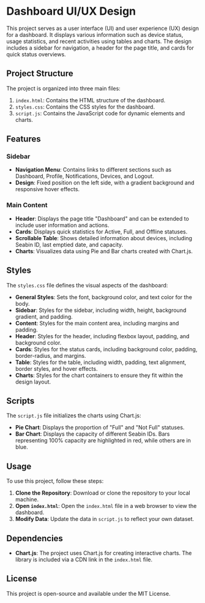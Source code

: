 # Dashboard UI/UX Design

This project serves as a user interface (UI) and user experience (UX) design for a dashboard. It displays various information such as device status, usage statistics, and recent activities using tables and charts. The design includes a sidebar for navigation, a header for the page title, and cards for quick status overviews.

## Project Structure

The project is organized into three main files:

1. `index.html`: Contains the HTML structure of the dashboard.
2. `styles.css`: Contains the CSS styles for the dashboard.
3. `script.js`: Contains the JavaScript code for dynamic elements and charts.

## Features

### Sidebar

- **Navigation Menu**: Contains links to different sections such as Dashboard, Profile, Notifications, Devices, and Logout.
- **Design**: Fixed position on the left side, with a gradient background and responsive hover effects.

### Main Content

- **Header**: Displays the page title "Dashboard" and can be extended to include user information and actions.
- **Cards**: Displays quick statistics for Active, Full, and Offline statuses.
- **Scrollable Table**: Shows detailed information about devices, including Seabin ID, last emptied date, and capacity.
- **Charts**: Visualizes data using Pie and Bar charts created with Chart.js.

## Styles

The `styles.css` file defines the visual aspects of the dashboard:

- **General Styles**: Sets the font, background color, and text color for the body.
- **Sidebar**: Styles for the sidebar, including width, height, background gradient, and padding.
- **Content**: Styles for the main content area, including margins and padding.
- **Header**: Styles for the header, including flexbox layout, padding, and background color.
- **Cards**: Styles for the status cards, including background color, padding, border-radius, and margins.
- **Table**: Styles for the table, including width, padding, text alignment, border styles, and hover effects.
- **Charts**: Styles for the chart containers to ensure they fit within the design layout.

## Scripts

The `script.js` file initializes the charts using Chart.js:

- **Pie Chart**: Displays the proportion of "Full" and "Not Full" statuses.
- **Bar Chart**: Displays the capacity of different Seabin IDs. Bars representing 100% capacity are highlighted in red, while others are in blue.

## Usage

To use this project, follow these steps:

1. **Clone the Repository**: Download or clone the repository to your local machine.
2. **Open `index.html`**: Open the `index.html` file in a web browser to view the dashboard.
3. **Modify Data**: Update the data in `script.js` to reflect your own dataset.

## Dependencies

- **Chart.js**: The project uses Chart.js for creating interactive charts. The library is included via a CDN link in the `index.html` file.

## License

This project is open-source and available under the MIT License.

